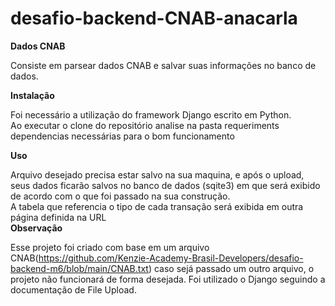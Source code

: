 # desafio-backend-CNAB-anacarla

**Dados CNAB**

Consiste em parsear dados CNAB e salvar suas informações no banco de dados.
<br>

**Instalação**

Foi necessário a utilização do framework Django escrito em Python.
<br>
Ao executar o clone do repositório analise na pasta requeriments dependencias necessárias para o bom funcionamento
<br>

**Uso**

Arquivo desejado precisa estar salvo na sua maquina, e após o upload, seus dados ficarão salvos no banco de dados (sqite3) em que será exibido de acordo com o que foi passado na sua construção.
<br>
A tabela que referencia o tipo de cada transação será exibida em outra página definida na URL
<br>
**Observação**

Esse projeto foi criado com base em um arquivo CNAB(https://github.com/Kenzie-Academy-Brasil-Developers/desafio-backend-m6/blob/main/CNAB.txt) caso sejá passado um outro arquivo, o projeto não funcionará de forma desejada. Foi utilizado o Django seguindo a documentação de File Upload. 


